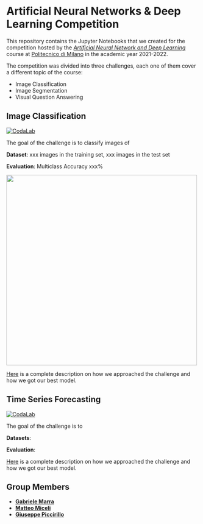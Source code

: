 # Artificial Neural Networks & Deep Learning Competition

This repository contains the Jupyter Notebooks that we created for the competition hosted by the [*Artificial Neural Network and Deep Learning*](http://chrome.ws.dei.polimi.it/index.php?title=Artificial_Neural_Networks_and_Deep_Learning) course at [Politecnico di Milano](https://www.polimi.it/) in the academic year 2021-2022.

The competition was divided into three challenges, each one of them cover a different topic of the course:
- Image Classification
- Image Segmentation
- Visual Question Answering

## Image Classification
[![CodaLab](https://img.shields.io/badge/open-CodaLab-green)](https://codalab.lisn.upsaclay.fr/competitions/226)

The goal of the challenge is to classify images of 


**Dataset**: xxx images in the training set, xxx images in the test set

**Evaluation**: Multiclass Accuracy xxx%

<img src="" width="500"/>

[Here](./image_classification/finale_report_image_classification.pdf) is a complete description on how we approached the challenge and how we got our best model.

## Time Series Forecasting
[![CodaLab](https://img.shields.io/badge/open-CodaLab-green)](https://codalab.lisn.upsaclay.fr/competitions/621)

The goal of the challenge is to 

**Datasets**: 

**Evaluation**:


[Here](./time_series_forecasting/finale_report_time_series_forecasting.pdf) is a complete description on how we approached the challenge and how we got our best model.


## Group Members
- [__Gabriele Marra__](https://github.com/gabrielemarra)
- [__Matteo Miceli__](https://github.com/micelimatteo)
- [__Giuseppe Piccirillo__](https://github.com/g-picc)